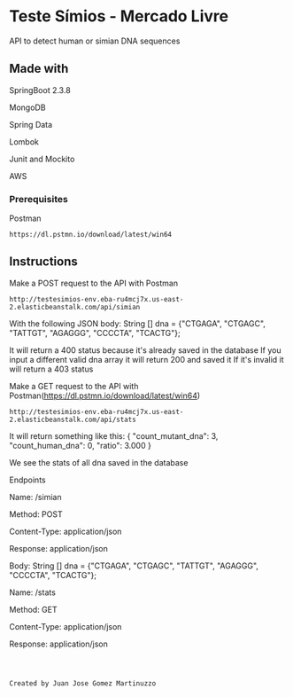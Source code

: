 # Teste Símios - Mercado Livre

API to detect human or simian DNA sequences

## Made with

SpringBoot 2.3.8

MongoDB

Spring Data

Lombok

Junit and Mockito

AWS

### Prerequisites

Postman

```
https://dl.pstmn.io/download/latest/win64
```

## Instructions

Make a POST request to the API with Postman

```
http://testesimios-env.eba-ru4mcj7x.us-east-2.elasticbeanstalk.com/api/simian
```

With the following JSON body: String [] dna = {"CTGAGA", "CTGAGC", "TATTGT", "AGAGGG", "CCCCTA", "TCACTG"};

It will return a 400 status because it's already saved in the database
If you input a different valid dna array it will return 200 and saved it
If it's invalid it will return a 403 status

Make a GET request to the API with Postman(https://dl.pstmn.io/download/latest/win64)

```
http://testesimios-env.eba-ru4mcj7x.us-east-2.elasticbeanstalk.com/api/stats
```

It will return something like this: {
    "count_mutant_dna": 3,
    "count_human_dna": 0,
    "ratio": 3.000
}

We see the stats of all dna saved in the database



Endpoints



Name: /simian

Method: POST

Content-Type: application/json

Response: application/json

Body:   String [] dna = {"CTGAGA", "CTGAGC", "TATTGT", "AGAGGG", "CCCCTA", "TCACTG"};



Name: /stats

Method: GET

Content-Type: application/json

Response: application/json
```



Created by Juan Jose Gomez Martinuzzo
